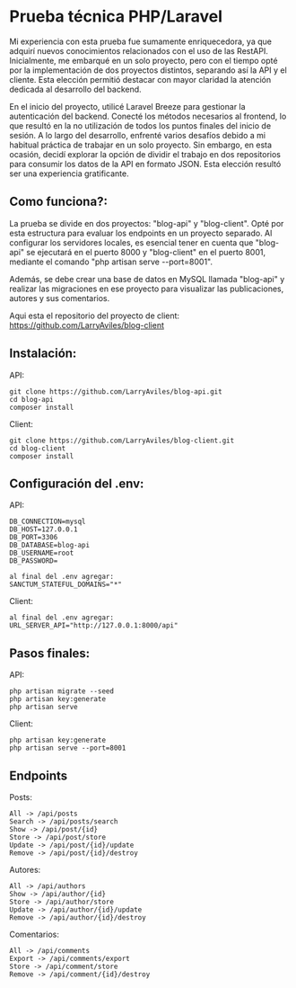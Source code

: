 # Prueba técnica PHP/Laravel

Mi experiencia con esta prueba fue sumamente enriquecedora, ya que adquirí nuevos conocimientos relacionados con el uso de las RestAPI. Inicialmente, me embarqué en un solo proyecto, pero con el tiempo opté por la implementación de dos proyectos distintos, separando así la API y el cliente. Esta elección permitió destacar con mayor claridad la atención dedicada al desarrollo del backend.

En el inicio del proyecto, utilicé Laravel Breeze para gestionar la autenticación del backend. Conecté los métodos necesarios al frontend, lo que resultó en la no utilización de todos los puntos finales del inicio de sesión. A lo largo del desarrollo, enfrenté varios desafíos debido a mi habitual práctica de trabajar en un solo proyecto. Sin embargo, en esta ocasión, decidí explorar la opción de dividir el trabajo en dos repositorios para consumir los datos de la API en formato JSON. Esta elección resultó ser una experiencia gratificante.

## Como funciona?:

La prueba se divide en dos proyectos: "blog-api" y "blog-client". Opté por esta estructura para evaluar los endpoints en un proyecto separado. Al configurar los servidores locales, es esencial tener en cuenta que "blog-api" se ejecutará en el puerto 8000 y "blog-client" en el puerto 8001, mediante el comando "php artisan serve --port=8001".

Además, se debe crear una base de datos en MySQL llamada "blog-api" y realizar las migraciones en ese proyecto para visualizar las publicaciones, autores y sus comentarios.

Aqui esta el repositorio del proyecto de client: https://github.com/LarryAviles/blog-client
## Instalación:
API:
```
git clone https://github.com/LarryAviles/blog-api.git
cd blog-api
composer install
```
Client:
```
git clone https://github.com/LarryAviles/blog-client.git
cd blog-client
composer install
```

## Configuración del .env:
API:
```
DB_CONNECTION=mysql
DB_HOST=127.0.0.1
DB_PORT=3306
DB_DATABASE=blog-api
DB_USERNAME=root
DB_PASSWORD=

al final del .env agregar:
SANCTUM_STATEFUL_DOMAINS="*"
```
Client:
```
al final del .env agregar:
URL_SERVER_API="http://127.0.0.1:8000/api"
```

## Pasos finales:
API:
```
php artisan migrate --seed
php artisan key:generate
php artisan serve
```
Client:
```
php artisan key:generate
php artisan serve --port=8001
```

## Endpoints

Posts:

```
All -> /api/posts
Search -> /api/posts/search 
Show -> /api/post/{id}
Store -> /api/post/store 
Update -> /api/post/{id}/update
Remove -> /api/post/{id}/destroy
```

Autores:

```
All -> /api/authors
Show -> /api/author/{id}
Store -> /api/author/store 
Update -> /api/author/{id}/update
Remove -> /api/author/{id}/destroy
```

Comentarios:

```
All -> /api/comments
Export -> /api/comments/export
Store -> /api/comment/store 
Remove -> /api/comment/{id}/destroy
```
